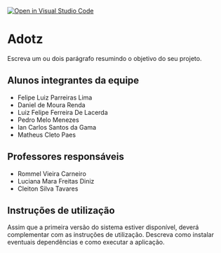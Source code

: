 [![Open in Visual Studio Code](https://classroom.github.com/assets/open-in-vscode-c66648af7eb3fe8bc4f294546bfd86ef473780cde1dea487d3c4ff354943c9ae.svg)](https://classroom.github.com/online_ide?assignment_repo_id=8491984&assignment_repo_type=AssignmentRepo)
# Adotz
Escreva um ou dois  parágrafo resumindo o objetivo do seu projeto.

## Alunos integrantes da equipe

* Felipe Luiz Parreiras Lima
* Daniel de Moura Renda
* Luiz Felipe Ferreira De Lacerda
* Pedro Melo Menezes
* Ian Carlos Santos da Gama
* Matheus Cleto Paes

## Professores responsáveis

* Rommel Vieira Carneiro 
* Luciana Mara Freitas Diniz 
* Cleiton Silva Tavares



## Instruções de utilização

Assim que a primeira versão do sistema estiver disponível, deverá complementar com as instruções de utilização. Descreva como instalar eventuais dependências e como executar a aplicação.
